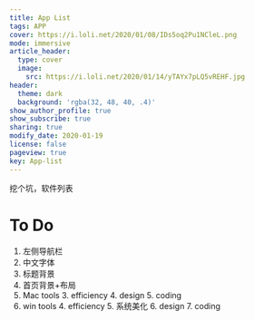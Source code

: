 ```yaml
---
title: App List
tags: APP
cover: https://i.loli.net/2020/01/08/IDs5oq2Pu1NCleL.png
mode: immersive
article_header:
  type: cover
  image:
    src: https://i.loli.net/2020/01/14/yTAYx7pLQ5vREHF.jpg
header:
  theme: dark
  background: 'rgba(32, 48, 40, .4)'
show_author_profile: true
show_subscribe: true
sharing: true
modify_date: 2020-01-19
license: false
pageview: true
key: App-list
---
```


挖个坑，软件列表
<!--more-->

# To Do
1. 左侧导航栏
2. 中文字体
2. 标题背景
3. 首页背景+布局
2. Mac tools
	3. efficiency
	4. design
	5. coding
3. win tools
	4. efficiency
	5. 系统美化
	6. design
	7. coding